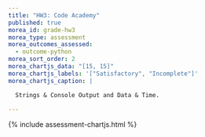 ```yaml
---
title: "HW3: Code Academy"
published: true
morea_id: grade-hw3
morea_type: assessment
morea_outcomes_assessed:
  - outcome-python
morea_sort_order: 2
morea_chartjs_data: "[15, 15]"
morea_chartjs_labels: '["Satisfactory", "Incomplete"]'
morea_chartjs_caption: |

  Strings & Console Output and Data & Time.
  
---
```


{% include assessment-chartjs.html %}

